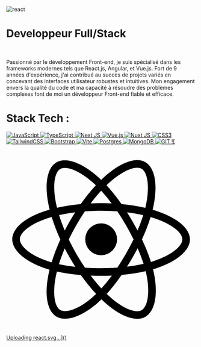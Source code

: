 ![react](https://github.com/Richard95360/Richard95360/assets/20089119/cd4b2222-7c77-4d70-acdc-a95255b69c53)<H1>Developpeur Full/Stack </H1><br/>
<p class="font-bold">Passionné par le développement Front-end, je suis spécialisé dans les frameworks modernes tels que React.js, Angular, et Vue.js. Fort de 9 années d'expérience, j'ai contribué au succès de projets variés en concevant des interfaces utilisateur robustes et intuitives. Mon engagement envers la qualité du code et ma capacité à résoudre des problèmes complexes font de moi un développeur Front-end fiable et efficace.</p>

<h1>Stack Tech :</h1>

<a target="_blank" rel="noopener noreferrer nofollow" href="https://camo.githubuserc…6f723d253233463744463145">
<img src="https://camo.githubusercontent.com/aeddc848275a1ffce386dc81c04541654ca07b2c43bbb8ad251085c962672aea/68747470733a2f2f696d672e736869656c64732e696f2f62616467652f6a6176617363726970742d2532333332333333302e7376673f7374796c653d666f722d7468652d6261646765266c6f676f3d6a617661736372697074266c6f676f436f6c6f723d253233463744463145" alt="JavaScript" data-canonical-src="https://img.shields.io/badge/javascript-%23323330.svg?style=for-the-badge&amp;logo=javascript&amp;logoColor=%23F7DF1E" style="max-width: 100%;">
<a/>
<a target="_blank" rel="noopener noreferrer nofollow" href="https://camo.githubuserc…6f723d253233463744463145">
<img src="https://camo.githubusercontent.com/ee71fcc1aa3d059265517741dffc4161922fd744377e7a5f07c43381d0aa9aac/68747470733a2f2f696d672e736869656c64732e696f2f62616467652f747970657363726970742d2532333030374143432e7376673f7374796c653d666f722d7468652d6261646765266c6f676f3d74797065736372697074266c6f676f436f6c6f723d7768697465" alt="TypeScript" data-canonical-src="https://img.shields.io/badge/typescript-%23007ACC.svg?style=for-the-badge&amp;logo=typescript&amp;logoColor=white" style="max-width: 100%;">
</a>
<a target="_blank" rel="noopener noreferrer nofollow" href="https://camo.githubuserc…6f723d253233463744463145">
<img src="https://camo.githubusercontent.com/b7395b00d152dc8f19cec61f582369bd580e31b8ed93d34646ec43aa675baa7c/68747470733a2f2f696d672e736869656c64732e696f2f62616467652f4e6578742d626c61636b3f7374796c653d666f722d7468652d6261646765266c6f676f3d6e6578742e6a73266c6f676f436f6c6f723d7768697465" alt="Next JS" data-canonical-src="https://img.shields.io/badge/Next-black?style=for-the-badge&amp;logo=next.js&amp;logoColor=white" style="max-width: 100%;">
<a/>
<a target="_blank" rel="noopener noreferrer nofollow" href="https://camo.githubuserc…6f723d253233463744463145">
<img src="https://camo.githubusercontent.com/59c7d466db154ae0912f313e45c9bf725173a12971bc241d680b78492aeba3c6/68747470733a2f2f696d672e736869656c64732e696f2f62616467652f7675652e6a732d2532333335343935652e7376673f7374796c653d666f722d7468652d6261646765266c6f676f3d767565646f746a73266c6f676f436f6c6f723d253233344643303844" alt="Vue.js" data-canonical-src="https://img.shields.io/badge/vue.js-%2335495e.svg?style=for-the-badge&amp;logo=vuedotjs&amp;logoColor=%234FC08D" style="max-width: 100%;">
</a>
<a target="_blank" rel="noopener noreferrer nofollow" href="https://camo.githubuserc…6f723d253233463744463145">
<img src="https://camo.githubusercontent.com/6652e28a6b3f61bd6821ac30960a9533635caa0027693251f057f64f35f7daad/68747470733a2f2f696d672e736869656c64732e696f2f62616467652f4e7578742d3030324533423f7374796c653d666f722d7468652d6261646765266c6f676f3d6e7578742e6a73266c6f676f436f6c6f723d23303044433832" alt="Nuxt JS" data-canonical-src="https://img.shields.io/badge/Nuxt-002E3B?style=for-the-badge&amp;logo=nuxt.js&amp;logoColor=#00DC82" style="max-width: 100%;">
</a>
<a target="_blank" rel="noopener noreferrer nofollow" href="https://camo.githubuserc…6f723d253233463744463145">
<img src="https://camo.githubusercontent.com/e6b67b27998fca3bccf4c0ee479fc8f9de09d91f389cccfbe6cb1e29c10cfbd7/68747470733a2f2f696d672e736869656c64732e696f2f62616467652f637373332d2532333135373242362e7376673f7374796c653d666f722d7468652d6261646765266c6f676f3d63737333266c6f676f436f6c6f723d7768697465" alt="CSS3" data-canonical-src="https://img.shields.io/badge/css3-%231572B6.svg?style=for-the-badge&amp;logo=css3&amp;logoColor=white" style="max-width: 100%;">
</a>
<a target="_blank" rel="noopener noreferrer nofollow" href="https://camo.githubuserc…6f723d253233463744463145">
<img src="https://camo.githubusercontent.com/ec8056bddf659d21de39b358d9786e56731cd767117e091348411666a5e7eee6/68747470733a2f2f696d672e736869656c64732e696f2f62616467652f7461696c77696e646373732d2532333338423241432e7376673f7374796c653d666f722d7468652d6261646765266c6f676f3d7461696c77696e642d637373266c6f676f436f6c6f723d7768697465" alt="TailwindCSS" data-canonical-src="https://img.shields.io/badge/tailwindcss-%2338B2AC.svg?style=for-the-badge&amp;logo=tailwind-css&amp;logoColor=white" style="max-width: 100%;">
</a>
<a target="_blank" rel="noopener noreferrer nofollow" href="https://camo.githubuserc…6f723d253233463744463145">
<img src="https://camo.githubusercontent.com/1f99a0065782010387223197cdd9dd16e0a31702c8fb5dec1d3cec10c63cbce1/68747470733a2f2f696d672e736869656c64732e696f2f62616467652f626f6f7473747261702d2532333835313146412e7376673f7374796c653d666f722d7468652d6261646765266c6f676f3d626f6f747374726170266c6f676f436f6c6f723d7768697465" alt="Bootstrap" data-canonical-src="https://img.shields.io/badge/bootstrap-%238511FA.svg?style=for-the-badge&amp;logo=bootstrap&amp;logoColor=white" style="max-width: 100%;">
</a>
<a target="_blank" rel="noopener noreferrer nofollow" href="https://camo.githubuserc…6f723d253233463744463145">
<img src="https://camo.githubusercontent.com/a6d8d36938723d10c583712f831eeca2144cc6e20f9493ce998cca15c0d04826/68747470733a2f2f696d672e736869656c64732e696f2f62616467652f766974652d2532333634364346462e7376673f7374796c653d666f722d7468652d6261646765266c6f676f3d76697465266c6f676f436f6c6f723d7768697465" alt="Vite" data-canonical-src="https://img.shields.io/badge/vite-%23646CFF.svg?style=for-the-badge&amp;logo=vite&amp;logoColor=white" style="max-width: 100%;">
</a>
<a target="_blank" rel="noopener noreferrer nofollow" href="https://camo.githubuserc…6f723d253233463744463145">
<img src="https://camo.githubusercontent.com/29e7fc6c62f61f432d3852fbfa4190ff07f397ca3bde27a8196bcd5beae3ff77/68747470733a2f2f696d672e736869656c64732e696f2f62616467652f706f7374677265732d2532333331363139322e7376673f7374796c653d666f722d7468652d6261646765266c6f676f3d706f737467726573716c266c6f676f436f6c6f723d7768697465" alt="Postgres" data-canonical-src="https://img.shields.io/badge/postgres-%23316192.svg?style=for-the-badge&amp;logo=postgresql&amp;logoColor=white" style="max-width: 100%;">
</a>
<a target="_blank" rel="noopener noreferrer nofollow" href="https://camo.githubuserc…6f723d253233463744463145">
<img src="https://camo.githubusercontent.com/c839570bc71901106b11b8411d9277a6a8356a9431e4a16d6c26db82caab7d62/68747470733a2f2f696d672e736869656c64732e696f2f62616467652f4d6f6e676f44422d2532333465613934622e7376673f7374796c653d666f722d7468652d6261646765266c6f676f3d6d6f6e676f6462266c6f676f436f6c6f723d7768697465" alt="MongoDB" data-canonical-src="https://img.shields.io/badge/MongoDB-%234ea94b.svg?style=for-the-badge&amp;logo=mongodb&amp;logoColor=white" style="max-width: 100%;">
</a>
<a target="_blank" rel="noopener noreferrer nofollow" href="https://camo.githubuserc…6f723d253233463744463145">
<img src="https://camo.githubusercontent.com/32bbca0df7d3e1cab2bddf98cc17b82b41647d626139d71c263ef5b3d4738b34/68747470733a2f2f696d672e736869656c64732e696f2f62616467652f4769742d6663366432363f7374796c653d666f722d7468652d6261646765266c6f676f3d676974266c6f676f436f6c6f723d7768697465" alt="GIT" data-canonical-src="https://img.shields.io/badge/Git-fc6d26?style=for-the-badge&amp;logo=git&amp;logoColor=white" style="max-width: 100%;">
</a>
<a target="_blank" rel="noopener noreferrer nofollow" href="https://camo.githubuserc…6f723d253233463744463145">
![<?xml version="1.0" encoding="utf-8"?><!-- Uploaded to: SVG Repo, www.svgrepo.com, Generator: SVG Repo Mixer Tools -->
<svg fill="#000000" width="800px" height="800px" viewBox="0 0 512 512" xmlns="http://www.w3.org/2000/svg"><title>ionicons-v5_logos</title><path d="M410.66,180.72h0q-7.67-2.62-15.45-4.88,1.29-5.25,2.38-10.56c11.7-56.9,4.05-102.74-22.06-117.83-25-14.48-66,.61-107.36,36.69q-6.1,5.34-11.95,11-3.9-3.76-8-7.36c-43.35-38.58-86.8-54.83-112.88-39.69-25,14.51-32.43,57.6-21.9,111.53q1.58,8,3.55,15.93c-6.15,1.75-12.09,3.62-17.77,5.6C48.46,198.9,16,226.73,16,255.59c0,29.82,34.84,59.72,87.77,77.85q6.44,2.19,13,4.07Q114.64,346,113,354.68c-10,53-2.2,95.07,22.75,109.49,25.77,14.89,69-.41,111.14-37.31q5-4.38,10-9.25,6.32,6.11,13,11.86c40.8,35.18,81.09,49.39,106,34.93,25.75-14.94,34.12-60.14,23.25-115.13q-1.25-6.3-2.88-12.86,4.56-1.35,8.93-2.79c55-18.27,90.83-47.81,90.83-78C496,226.62,462.5,198.61,410.66,180.72Zm-129-81.08c35.43-30.91,68.55-43.11,83.65-34.39h0c16.07,9.29,22.32,46.75,12.22,95.88q-1,4.8-2.16,9.57a487.83,487.83,0,0,0-64.18-10.16,481.27,481.27,0,0,0-40.57-50.75Q276,104.57,281.64,99.64ZM157.73,280.25q6.51,12.6,13.61,24.89,7.23,12.54,15.07,24.71a435.28,435.28,0,0,1-44.24-7.13C146.41,309,151.63,294.75,157.73,280.25Zm0-48.33c-6-14.19-11.08-28.15-15.25-41.63,13.7-3.07,28.3-5.58,43.52-7.48q-7.65,11.94-14.72,24.23T157.7,231.92Zm10.9,24.17q9.48-19.77,20.42-38.78h0q10.93-19,23.27-37.13c14.28-1.08,28.92-1.65,43.71-1.65s29.52.57,43.79,1.66q12.21,18.09,23.13,37t20.69,38.6Q334,275.63,323,294.73h0q-10.91,19-23,37.24c-14.25,1-29,1.55-44,1.55s-29.47-.47-43.46-1.38q-12.43-18.19-23.46-37.29T168.6,256.09ZM340.75,305q7.25-12.58,13.92-25.49h0a440.41,440.41,0,0,1,16.12,42.32A434.44,434.44,0,0,1,326,329.48Q333.62,317.39,340.75,305Zm13.72-73.07q-6.64-12.65-13.81-25h0q-7-12.18-14.59-24.06c15.31,1.94,30,4.52,43.77,7.67A439.89,439.89,0,0,1,354.47,231.93ZM256.23,124.48h0a439.75,439.75,0,0,1,28.25,34.18q-28.35-1.35-56.74,0C237.07,146.32,246.62,134.87,256.23,124.48ZM145.66,65.86c16.06-9.32,51.57,4,89,37.27,2.39,2.13,4.8,4.36,7.2,6.67A491.37,491.37,0,0,0,201,160.51a499.12,499.12,0,0,0-64.06,10q-1.83-7.36-3.3-14.82h0C124.59,109.46,130.58,74.61,145.66,65.86ZM122.25,317.71q-6-1.71-11.85-3.71c-23.4-8-42.73-18.44-56-29.81C42.52,274,36.5,263.83,36.5,255.59c0-17.51,26.06-39.85,69.52-55q8.19-2.85,16.52-5.21a493.54,493.54,0,0,0,23.4,60.75A502.46,502.46,0,0,0,122.25,317.71Zm111.13,93.67c-18.63,16.32-37.29,27.89-53.74,33.72h0c-14.78,5.23-26.55,5.38-33.66,1.27-15.14-8.75-21.44-42.54-12.85-87.86q1.53-8,3.5-16a480.85,480.85,0,0,0,64.69,9.39,501.2,501.2,0,0,0,41.2,51C239.54,405.83,236.49,408.65,233.38,411.38Zm23.42-23.22c-9.72-10.51-19.42-22.14-28.88-34.64q13.79.54,28.08.54c9.78,0,19.46-.21,29-.64A439.33,439.33,0,0,1,256.8,388.16Zm124.52,28.59c-2.86,15.44-8.61,25.74-15.72,29.86-15.13,8.78-47.48-2.63-82.36-32.72-4-3.44-8-7.13-12.07-11a484.54,484.54,0,0,0,40.23-51.2,477.84,477.84,0,0,0,65-10.05q1.47,5.94,2.6,11.64h0C383.81,377.58,384.5,399.56,381.32,416.75Zm17.4-102.64h0c-2.62.87-5.32,1.71-8.06,2.53a483.26,483.26,0,0,0-24.31-60.94,481.52,481.52,0,0,0,23.36-60.06c4.91,1.43,9.68,2.93,14.27,4.52,44.42,15.32,71.52,38,71.52,55.43C475.5,274.19,446.23,298.33,398.72,314.11Z"/><path d="M256,298.55a43,43,0,1,0-42.86-43A42.91,42.91,0,0,0,256,298.55Z"/></svg>Uploading react.svg…]()

</a>

